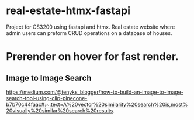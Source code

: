 # real-estate-htmx-fastapi
Project for CS3200 using fastapi and htmx. Real estate website where admin users can preform CRUD operations on a database of houses.

# Prerender on hover for fast render.


## Image to Image Search
https://medium.com/@tenyks_blogger/how-to-build-an-image-to-image-search-tool-using-clip-pinecone-b7b70c44faac#:~:text=A%20vector%20similarity%20search%20is,most%20visually%20similar%20search%20results.
